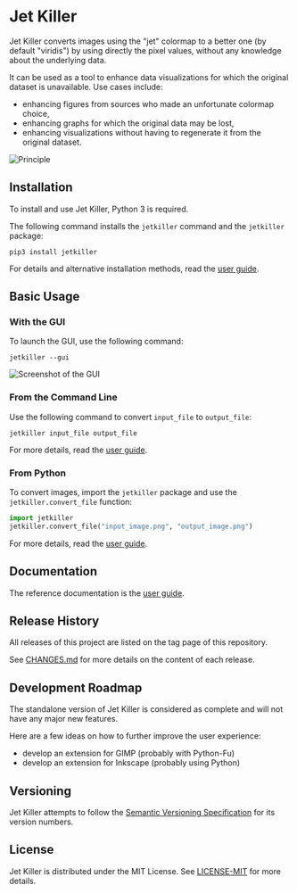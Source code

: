 # Jet Killer

Jet Killer converts images using the "jet" colormap to a better
one (by default "viridis") by using directly the pixel values,
without any knowledge about the underlying data.

It can be used as a tool to enhance data visualizations for which
the original dataset is unavailable. Use cases include:

* enhancing figures from sources who made an unfortunate
  colormap choice,
* enhancing graphs for which the original data may be lost,
* enhancing visualizations without having to regenerate it from the
  original dataset.

![Principle](docs/schematic_principle.png)


## Installation

To install and use Jet Killer, Python 3 is required.

The following command installs the `jetkiller` command
and the `jetkiller` package:

```
pip3 install jetkiller
```

For details and alternative installation methods,
read the [user guide](docs/user_guide.md).


## Basic Usage

### With the GUI

To launch the GUI, use the following command:

```
jetkiller --gui
```

![Screenshot of the GUI](docs/screenshot_gui.png)


### From the Command Line

Use the following command to convert `input_file` to `output_file`:

```
jetkiller input_file output_file
```

For more details, read the [user guide](docs/user_guide.md).

### From Python

To convert images, import the `jetkiller` package and
use the `jetkiller.convert_file` function:

```python
import jetkiller
jetkiller.convert_file("input_image.png", "output_image.png")
```

For more details, read the [user guide](docs/user_guide.md).

## Documentation

The reference documentation is the [user guide](docs/user_guide.md).

## Release History

All releases of this project are listed on the tag page of this
repository.

See [CHANGES.md](CHANGES.md) for more details on the content of each release.


## Development Roadmap

The standalone version of Jet Killer is considered as complete
and will not have any major new features.

Here are a few ideas on how to further improve the user experience:

- develop an extension for GIMP (probably with Python-Fu)
- develop an extension for Inkscape (probably using Python)


## Versioning

Jet Killer attempts to follow the [Semantic Versioning
Specification](https://semver.org/spec/v2.0.0.html) for its version
numbers.


## License

Jet Killer is distributed under the MIT License. See
[LICENSE-MIT](LICENSE-MIT) for more details.
